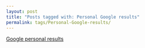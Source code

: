 ```yaml
---
layout: post
title: "Posts tagged with: Personal Google results"
permalink: tags/Personal-Google-results/
---
```

[Google personal results](/2012/01/google-personal-results)
